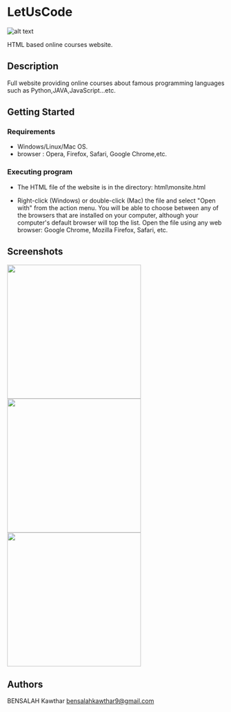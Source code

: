 # LetUsCode

![alt text](https://raw.githubusercontent.com/kawthar-bensalah/Let_Us_Code/master/logo.PNG)


HTML based online courses website.


## Description

Full website providing online courses about famous programming languages such as Python,JAVA,JavaScript...etc.

## Getting Started

### Requirements

* Windows/Linux/Mac OS.
* browser : Opera, Firefox, Safari, Google Chrome,etc.

### Executing program

* The HTML file of the website is in the directory: html\monsite.html

* Right-click (Windows) or double-click (Mac) the file and select "Open with" from the action menu. You will be able to choose between any of the browsers that are installed on your computer, although your computer's default browser will top the list. Open the file using any web browser: Google Chrome, Mozilla Firefox, Safari, etc. 
  
## Screenshots

<p float="left">
<img src="https://raw.githubusercontent.com/kawthar-bensalah/Let_Us_Code/master/screen6.PNG" width="310" /> <img src="https://raw.githubusercontent.com/kawthar-bensalah/Let_Us_Code/master/screen7.PNG" width="310" /> <img src="https://raw.githubusercontent.com/kawthar-bensalah/Let_Us_Code/master/screen8.PNG" width="310" />
 </p>
 

## Authors

BENSALAH Kawthar 
bensalahkawthar9@gmail.com

